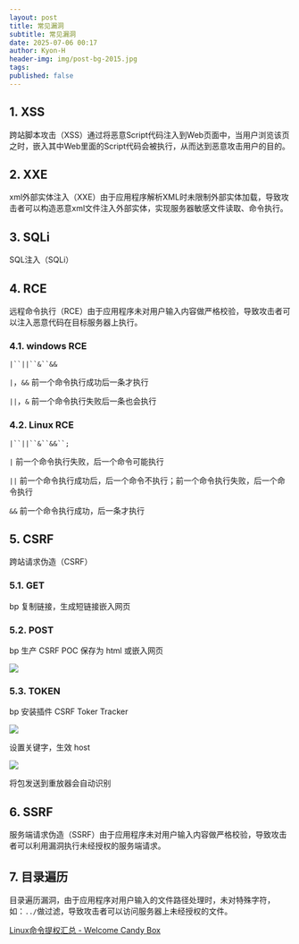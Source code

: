 ```yaml
---
layout: post
title: 常见漏洞
subtitle: 常见漏洞
date: 2025-07-06 00:17
author: Kyon-H
header-img: img/post-bg-2015.jpg
tags: 
published: false
---
```

## 1. XSS

跨站脚本攻击（XSS）通过将恶意Script代码注入到Web页面中，当用户浏览该页之时，嵌入其中Web里面的Script代码会被执行，从而达到恶意攻击用户的目的。

## 2. XXE

xml外部实体注入（XXE）由于应用程序解析XML时未限制外部实体加载，导致攻击者可以构造恶意xml文件注入外部实体，实现服务器敏感文件读取、命令执行。

## 3. SQLi

SQL注入（SQLi）

## 4. RCE

远程命令执行（RCE）由于应用程序未对用户输入内容做严格校验，导致攻击者可以注入恶意代码在目标服务器上执行。

### 4.1. windows RCE

`|``||``&``&&`

`|`，`&&` 前一个命令执行成功后一条才执行

`||`，`&` 前一个命令执行失败后一条也会执行

### 4.2. Linux RCE

`|``||``&``&&``;`

`|` 前一个命令执行失败，后一个命令可能执行

`||` 前一个命令执行成功后，后一个命令不执行；前一个命令执行失败，后一个命令执行

`&&` 前一个命令执行成功，后一条才执行

## 5. CSRF

跨站请求伪造（CSRF）

### 5.1. GET

bp 复制链接，生成短链接嵌入网页

### 5.2. POST

bp 生产 CSRF POC 保存为 html 或嵌入网页

![](https://cdn.nlark.com/yuque/0/2025/png/57535506/1751424206539-0944e22f-daaa-4ad9-8a40-24824aeb1e15.png)

### 5.3. TOKEN

bp 安装插件 CSRF Toker Tracker

![](https://cdn.nlark.com/yuque/0/2025/png/57535506/1751424277473-b0f50e0e-b9bf-40fd-9f98-c085b97dcab5.png)

设置关键字，生效 host

![](https://cdn.nlark.com/yuque/0/2025/png/57535506/1751424327278-eeea80b9-733f-4b71-a637-18efe9986a78.png)

将包发送到重放器会自动识别

## 6. SSRF

服务端请求伪造（SSRF）由于应用程序未对用户输入内容做严格校验，导致攻击者可以利用漏洞执行未经授权的服务端请求。

## 7. 目录遍历

目录遍历漏洞，由于应用程序对用户输入的文件路径处理时，未对特殊字符，如：`../`做过滤，导致攻击者可以访问服务器上未经授权的文件。

[Linux命令提权汇总 - Welcome Candy Box](https://candyb0x.github.io/2024/05/23/Linux%E5%91%BD%E4%BB%A4%E6%8F%90%E6%9D%83%E6%B1%87%E6%80%BB/)

